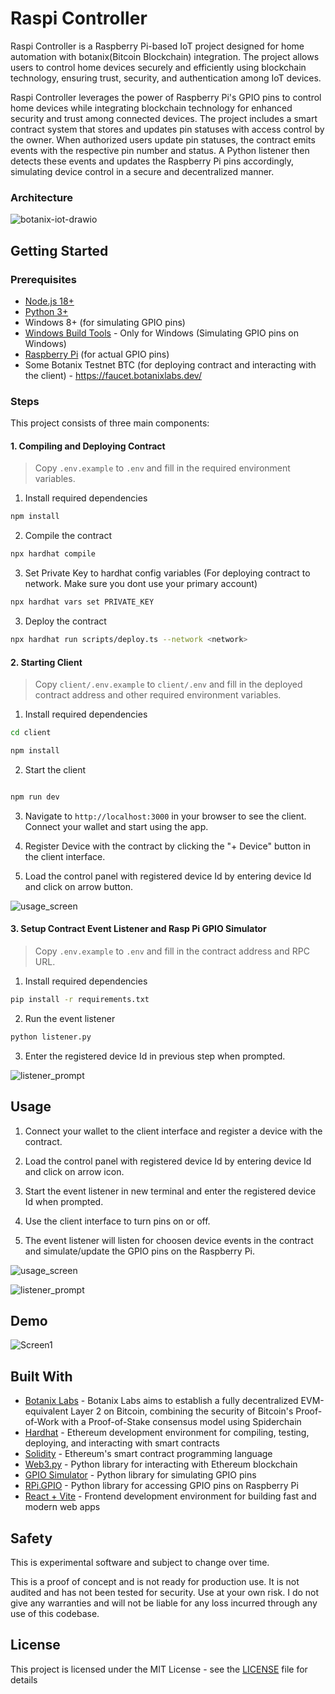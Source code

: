 # Raspi Controller

Raspi Controller is a Raspberry Pi-based IoT project designed for home automation with botanix(Bitcoin Blockchain) integration. The project allows users to control home devices securely and efficiently using blockchain technology, ensuring trust, security, and authentication among IoT devices.

Raspi Controller leverages the power of Raspberry Pi's GPIO pins to control home devices while integrating blockchain technology for enhanced security and trust among connected devices. The project includes a smart contract system that stores and updates pin statuses with access control by the owner. When authorized users update pin statuses, the contract emits events with the respective pin number and status. A Python listener then detects these events and updates the Raspberry Pi pins accordingly, simulating device control in a secure and decentralized manner.

### Architecture

![botanix-iot-drawio](https://github.com/Salmandabbakuti/botanix-spiderhack/assets/29351207/91eac3c8-5de8-4890-8359-f61cc998c2be)

## Getting Started

### Prerequisites

- [Node.js 18+](https://nodejs.org/en/download/)
- [Python 3+](https://www.python.org/downloads/)
- Windows 8+ (for simulating GPIO pins)
- [Windows Build Tools](https://visualstudio.microsoft.com/visual-cpp-build-tools/) - Only for Windows (Simulating GPIO pins on Windows)
- [Raspberry Pi](https://www.raspberrypi.org/products/raspberry-pi-4-model-b/) (for actual GPIO pins)
- Some Botanix Testnet BTC (for deploying contract and interacting with the client) - https://faucet.botanixlabs.dev/

### Steps

This project consists of three main components:

#### 1. Compiling and Deploying Contract

> Copy `.env.example` to `.env` and fill in the required environment variables.

1. Install required dependencies

```bash
npm install
```

2. Compile the contract

```bash
npx hardhat compile
```

3. Set Private Key to hardhat config variables (For deploying contract to network. Make sure you dont use your primary account)

```bash
npx hardhat vars set PRIVATE_KEY
```

3. Deploy the contract

```bash
npx hardhat run scripts/deploy.ts --network <network>
```

#### 2. Starting Client

> Copy `client/.env.example` to `client/.env` and fill in the deployed contract address and other required environment variables.

1. Install required dependencies

```bash
cd client

npm install
```

2. Start the client

```bash

npm run dev
```

3. Navigate to `http://localhost:3000` in your browser to see the client. Connect your wallet and start using the app.

4. Register Device with the contract by clicking the "+ Device" button in the client interface.

5. Load the control panel with registered device Id by entering device Id and click on arrow button.

![usage_screen](https://github.com/Salmandabbakuti/botanix-spiderhack/assets/29351207/0febb21a-af83-449e-9e42-2ae2b1794e5d)

#### 3. Setup Contract Event Listener and Rasp Pi GPIO Simulator

> Copy `.env.example` to `.env` and fill in the contract address and RPC URL.

1. Install required dependencies

```bash
pip install -r requirements.txt
```

2. Run the event listener

```bash
python listener.py
```

3. Enter the registered device Id in previous step when prompted.

![listener_prompt](https://github.com/Salmandabbakuti/botanix-spiderhack/assets/29351207/8f1458df-0212-4d67-a87e-04e05e4c1522)

## Usage

1. Connect your wallet to the client interface and register a device with the contract.

2. Load the control panel with registered device Id by entering device Id and click on arrow icon.

3. Start the event listener in new terminal and enter the registered device Id when prompted.

4. Use the client interface to turn pins on or off.

5. The event listener will listen for choosen device events in the contract and simulate/update the GPIO pins on the Raspberry Pi.

![usage_screen](https://github.com/Salmandabbakuti/botanix-spiderhack/assets/29351207/0febb21a-af83-449e-9e42-2ae2b1794e5d)

![listener_prompt](https://github.com/Salmandabbakuti/botanix-spiderhack/assets/29351207/8f1458df-0212-4d67-a87e-04e05e4c1522)

## Demo

![Screen1](https://github.com/Salmandabbakuti/botanix-spiderhack/assets/29351207/8551311e-6bd7-4011-8dd2-7b5a3eaac4b3)

## Built With

- [Botanix Labs](https://docs.botanixlabs.xyz/botanix-labs/) - Botanix Labs aims to establish a fully decentralized EVM-equivalent Layer 2 on Bitcoin, combining the security of Bitcoin's Proof-of-Work with a Proof-of-Stake consensus model using Spiderchain
- [Hardhat](https://hardhat.org/) - Ethereum development environment for compiling, testing, deploying, and interacting with smart contracts
- [Solidity](https://docs.soliditylang.org/en/v0.8.24/) - Ethereum's smart contract programming language
- [Web3.py](https://web3py.readthedocs.io/en/stable/) - Python library for interacting with Ethereum blockchain
- [GPIO Simulator](https://pypi.org/project/GPIOSimulator/) - Python library for simulating GPIO pins
- [RPi.GPIO](https://pypi.org/project/RPi.GPIO/) - Python library for accessing GPIO pins on Raspberry Pi
- [React + Vite](https://vitejs.dev/) - Frontend development environment for building fast and modern web apps

## Safety

This is experimental software and subject to change over time.

This is a proof of concept and is not ready for production use. It is not audited and has not been tested for security. Use at your own risk. I do not give any warranties and will not be liable for any loss incurred through any use of this codebase.

## License

This project is licensed under the MIT License - see the [LICENSE](LICENSE) file for details
